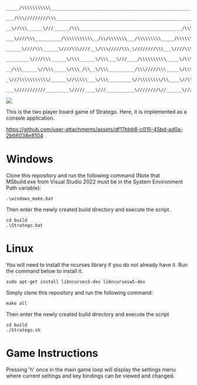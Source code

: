 ```
_____/\\\\\\\\\\\______________________________________________________________________________________________________
 ___/\\\/////////\\\____________________________________________________________________________________________________
  __\//\\\______\///______/\\\_______________________________________/\\\_______________________/\\\\\\\\________________
   ___\////\\\__________/\\\\\\\\\\\__/\\/\\\\\\\___/\\\\\\\\\_____/\\\\\\\\\\\_____/\\\\\\\\___/\\\////\\\_____/\\\\\____
    ______\////\\\______\////\\\////__\/\\\/////\\\_\////////\\\___\////\\\////____/\\\/////\\\_\//\\\\\\\\\___/\\\///\\\__
     _________\////\\\______\/\\\______\/\\\___\///____/\\\\\\\\\\_____\/\\\_______/\\\\\\\\\\\___\///////\\\__/\\\__\//\\\_
      __/\\\______\//\\\_____\/\\\_/\\__\/\\\__________/\\\/////\\\_____\/\\\_/\\__\//\\///////____/\\_____\\\_\//\\\__/\\\__
       _\///\\\\\\\\\\\/______\//\\\\\___\/\\\_________\//\\\\\\\\/\\____\//\\\\\____\//\\\\\\\\\\_\//\\\\\\\\___\///\\\\\/___
        ___\///////////_________\/////____\///___________\////////\//______\/////______\//////////___\////////______\/////_____
```

<a href="https://github.com/tjunruh/Stratego/actions/workflows/pipeline.yml"><img src="https://img.shields.io/github/actions/workflow/status/tjunruh/Stratego/pipeline.yml?label=build&branch=main"></a>

This is the two player board game of Stratego. Here, it is implemented as a console application.

https://github.com/user-attachments/assets/df17bbb8-c015-45bd-ad0a-2b66038e8104

# Windows

Clone this repository and run the following command (Note that MSbuild.exe from Visual Studio 2022 must be in the System Environment Path variable):

```shell
.\windows_make.bat
```

Then enter the newly created build directory and execute the script.

```shell
cd build
.\Stratego.bat
```


# Linux

You will need to install the ncurses library if you do not already have it. Run the command below to install it.

```shell
sudo apt-get install libncurses5-dev libncursesw5-dev
```

Simply clone this repository and run the following command:

```shell
make all
```

Then enter the newly created build directory and execute the script

```shell
cd build
./Stratego.sh
```

# Game Instructions

Pressing 'h' once in the main game loop will display the settings menu where current settings and key bindings can be viewed and changed.

